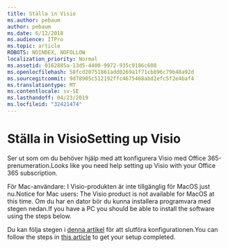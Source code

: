 ```yaml
---
title: Ställa in Visio
ms.author: pebaum
author: pebaum
ms.date: 6/12/2018
ms.audience: ITPro
ms.topic: article
ROBOTS: NOINDEX, NOFOLLOW
localization_priority: Normal
ms.assetid: 0162885a-13d5-4400-9972-935c9186c608
ms.openlocfilehash: 58fcd20751861add0269a1f71cb896c79b48a92d
ms.sourcegitcommit: 9d78905c512192ffc4675468abd2efc5f2e4baf4
ms.translationtype: MT
ms.contentlocale: sv-SE
ms.lasthandoff: 04/23/2019
ms.locfileid: "32421474"
---
```

# <a name="setting-up-visio"></a><span data-ttu-id="22b09-102">Ställa in Visio</span><span class="sxs-lookup"><span data-stu-id="22b09-102">Setting up Visio</span></span>

<span data-ttu-id="22b09-103">Ser ut som om du behöver hjälp med att konfigurera Visio med Office 365-prenumeration.</span><span class="sxs-lookup"><span data-stu-id="22b09-103">Looks like you need help setting up Visio with your Office 365 subscription.</span></span>
  
<span data-ttu-id="22b09-104">För Mac-användare: I Visio-produkten är inte tillgänglig för MacOS just nu.</span><span class="sxs-lookup"><span data-stu-id="22b09-104">Notice for Mac users: The Visio product is not available for MacOS at this time.</span></span> <span data-ttu-id="22b09-105">Om du har en dator bör du kunna installera programvara med stegen nedan.</span><span class="sxs-lookup"><span data-stu-id="22b09-105">If you have a PC you should be able to install the software using the steps below.</span></span>
  
<span data-ttu-id="22b09-106">Du kan följa stegen i [denna artikel](https://support.office.com/article/f98f21e3-aa02-4827-9167-ddab5b025710.aspx) för att slutföra konfigurationen.</span><span class="sxs-lookup"><span data-stu-id="22b09-106">You can follow the steps in [this article](https://support.office.com/article/f98f21e3-aa02-4827-9167-ddab5b025710.aspx) to get your setup completed.</span></span> 
  

